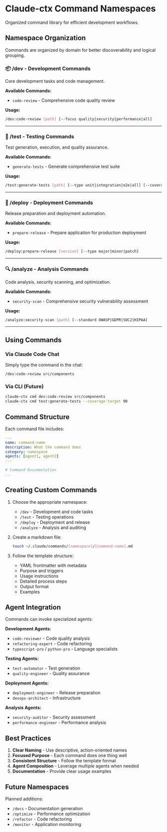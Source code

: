 # Claude-ctx Command Namespaces

Organized command library for efficient development workflows.

## Namespace Organization

Commands are organized by domain for better discoverability and logical grouping.

### 📦 /dev - Development Commands
Core development tasks and code management.

**Available Commands:**
- `code-review` - Comprehensive code quality review

**Usage:**
```bash
/dev:code-review [path] [--focus quality|security|performance|all]
```

---

### 🧪 /test - Testing Commands
Test generation, execution, and quality assurance.

**Available Commands:**
- `generate-tests` - Generate comprehensive test suite

**Usage:**
```bash
/test:generate-tests [path] [--type unit|integration|e2e|all] [--coverage-target 80]
```

---

### 🚀 /deploy - Deployment Commands
Release preparation and deployment automation.

**Available Commands:**
- `prepare-release` - Prepare application for production deployment

**Usage:**
```bash
/deploy:prepare-release [version] [--type major|minor|patch]
```

---

### 🔍 /analyze - Analysis Commands
Code analysis, security scanning, and optimization.

**Available Commands:**
- `security-scan` - Comprehensive security vulnerability assessment

**Usage:**
```bash
/analyze:security-scan [path] [--standard OWASP|GDPR|SOC2|HIPAA]
```

---

## Using Commands

### Via Claude Code Chat
Simply type the command in the chat:
```
/dev:code-review src/components
```

### Via CLI (Future)
```bash
claude-ctx cmd dev:code-review src/components
claude-ctx cmd test:generate-tests --coverage-target 90
```

## Command Structure

Each command file includes:

```yaml
---
name: command-name
description: What the command does
category: namespace
agents: [agent1, agent2]
---

# Command Documentation
...
```

## Creating Custom Commands

1. Choose the appropriate namespace:
   - `/dev` - Development and code tasks
   - `/test` - Testing operations
   - `/deploy` - Deployment and release
   - `/analyze` - Analysis and auditing

2. Create a markdown file:
   ```bash
   touch ~/.claude/commands/[namespace]/[command-name].md
   ```

3. Follow the template structure:
   - YAML frontmatter with metadata
   - Purpose and triggers
   - Usage instructions
   - Detailed process steps
   - Output format
   - Examples

## Agent Integration

Commands can invoke specialized agents:

**Development Agents:**
- `code-reviewer` - Code quality analysis
- `refactoring-expert` - Code refactoring
- `typescript-pro` / `python-pro` - Language specialists

**Testing Agents:**
- `test-automator` - Test generation
- `quality-engineer` - Quality assurance

**Deployment Agents:**
- `deployment-engineer` - Release preparation
- `devops-architect` - Infrastructure

**Analysis Agents:**
- `security-auditor` - Security assessment
- `performance-engineer` - Performance analysis

## Best Practices

1. **Clear Naming** - Use descriptive, action-oriented names
2. **Focused Purpose** - Each command does one thing well
3. **Consistent Structure** - Follow the template format
4. **Agent Composition** - Leverage multiple agents when needed
5. **Documentation** - Provide clear usage examples

## Future Namespaces

Planned additions:
- `/docs` - Documentation generation
- `/optimize` - Performance optimization
- `/refactor` - Code refactoring
- `/monitor` - Application monitoring